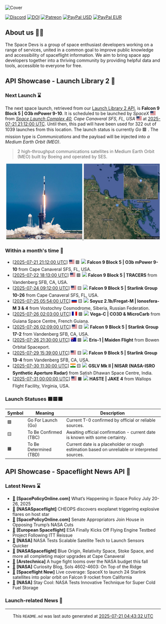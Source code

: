 ![Cover](https://raw.githubusercontent.com/TheSpaceDevs/Tutorials/main/assets/tsd_cover.png)


[![Discord](https://img.shields.io/badge/Discord-%237289DA.svg?style=for-the-badge&logo=discord&logoColor=white)](https://discord.gg/p7ntkNA)
[![DOI](https://img.shields.io/badge/DOI-10.5281/zenodo.15277896-blue.svg?style=for-the-badge)](https://doi.org/10.5281/zenodo.15277896)
[![Patreon](https://img.shields.io/badge/Patreon-F96854?style=for-the-badge&logo=patreon&logoColor=white)](https://www.patreon.com/TheSpaceDevs)
[![PayPal USD](https://img.shields.io/badge/PayPal-00457C?style=for-the-badge&logo=paypal&logoColor=white&label=USD)](https://www.paypal.com/donate/?hosted_button_id=UCPX4EL6E9JFA)
[![PayPal EUR](https://img.shields.io/badge/PayPal-00457C?style=for-the-badge&logo=paypal&logoColor=white&label=EUR)](https://www.paypal.com/donate/?hosted_button_id=5S7MGGWJJBHL6)

## About us 🧑‍🚀
The Space Devs is a group of space enthusiast developers working on a range of
services, united in a common goal to improve public knowledge and accessibility
of spaceflight information. We aim to bring space app developers together into a
thriving community by providing helpful data and tools, accessible to everyone
for free.

## API Showcase - Launch Library 2 🚀

### Next Launch ⌛
The next space launch, retrieved from our
<a href="https://thespacedevs.com/llapi">Launch Library 2 API</a>, is
**Falcon 9 Block 5 | O3b mPower 9-10**. It is scheduled to be launched by *SpaceX*
<img width="17" src="https://raw.githubusercontent.com/lipis/flag-icons/main/flags/4x3/us.svg" />
from *<a href="https://en.wikipedia.org/wiki/Cape_Canaveral_Air_Force_Station_Space_Launch_Complex_40">Space Launch Complex 40</a>, Cape Canaveral SFS, FL, USA*
<img width="17" src="https://raw.githubusercontent.com/lipis/flag-icons/main/flags/4x3/us.svg" />
at <a href="https://www.timeanddate.com/worldclock/fixedtime.html?iso=20250721T211200">2025-07-21 21:12:00 UTC</a>.  Until
then, this pad will have been used for 322
out of 1039 launches from this location. The launch status is currently
*Go* 🟩 . The mission type is
*Communications* and the payload will be injected
into *a Medium Earth Orbit
(MEO)*.
<br>
<blockquote>
  2 high-throughput communications satellites in Medium Earth Orbit (MEO) built by Boeing and operated by SES.
</blockquote>

<p float="left" align="center">
  <a href="https://en.wikipedia.org/wiki/Falcon_9" >
    <img alt="launch-image" width="49%" src="/profile/cache/launch_image.png" />
  </a>
  <a href="https://www.google.com/maps?q=28.56194122,-80.57735736" >
    <img alt="pad-location" width="49%" src="/profile/cache/new_pad_image.png"  />
  </a>
</p>

### Within a month's time 📅
- \[<a href="https://www.timeanddate.com/worldclock/fixedtime.html?iso=20250721T211200">2025-07-21 21:12:00 UTC</a>\]  <img width="17" src="https://raw.githubusercontent.com/lipis/flag-icons/main/flags/4x3/us.svg" /> 🟩  <a href="https://www.google.com/calendar/render?action=TEMPLATE&text=Falcon 9 Block 5 | O3b mPower 9-10&location=Cape Canaveral SFS, FL, USA&dates=20250721T211200Z%2F20250721T231200Z"><img border="0" width="15" src="https://upload.wikimedia.org/wikipedia/commons/a/a5/Google_Calendar_icon_%282020%29.svg"></a> **Falcon 9 Block 5 | O3b mPower 9-10** from Cape Canaveral SFS, FL, USA.
- \[<a href="https://www.timeanddate.com/worldclock/fixedtime.html?iso=20250722T181300">2025-07-22 18:13:00 UTC</a>\]  <img width="17" src="https://raw.githubusercontent.com/lipis/flag-icons/main/flags/4x3/us.svg" /> 🟩  <a href="https://www.google.com/calendar/render?action=TEMPLATE&text=Falcon 9 Block 5 | TRACERS&location=Vandenberg SFB, CA, USA&dates=20250722T181300Z%2F20250722T194400Z"><img border="0" width="15" src="https://upload.wikimedia.org/wikipedia/commons/a/a5/Google_Calendar_icon_%282020%29.svg"></a> **Falcon 9 Block 5 | TRACERS** from Vandenberg SFB, CA, USA.
- \[<a href="https://www.timeanddate.com/worldclock/fixedtime.html?iso=20250724T091200">2025-07-24 09:12:00 UTC</a>\]  <img width="17" src="https://raw.githubusercontent.com/lipis/flag-icons/main/flags/4x3/us.svg" /> 🟨  <a href="https://www.google.com/calendar/render?action=TEMPLATE&text=Falcon 9 Block 5 | Starlink Group 10-26&location=Cape Canaveral SFS, FL, USA&dates=20250724T091200Z%2F20250724T135400Z"><img border="0" width="15" src="https://upload.wikimedia.org/wikipedia/commons/a/a5/Google_Calendar_icon_%282020%29.svg"></a> **Falcon 9 Block 5 | Starlink Group 10-26** from Cape Canaveral SFS, FL, USA.
- \[<a href="https://www.timeanddate.com/worldclock/fixedtime.html?iso=20250725T055400">2025-07-25 05:54:00 UTC</a>\]  <img width="17" src="https://raw.githubusercontent.com/lipis/flag-icons/main/flags/4x3/ru.svg" /> 🟨  <a href="https://www.google.com/calendar/render?action=TEMPLATE&text=Soyuz 2.1b/Fregat-M | Ionosfera-M 3 &amp; 4&location=Vostochny Cosmodrome, Siberia, Russian Federation&dates=20250725T055400Z%2F20250725T055400Z"><img border="0" width="15" src="https://upload.wikimedia.org/wikipedia/commons/a/a5/Google_Calendar_icon_%282020%29.svg"></a> **Soyuz 2.1b/Fregat-M | Ionosfera-M 3 & 4** from Vostochny Cosmodrome, Siberia, Russian Federation.
- \[<a href="https://www.timeanddate.com/worldclock/fixedtime.html?iso=20250726T020300">2025-07-26 02:03:00 UTC</a>\]  <img width="17" src="https://raw.githubusercontent.com/lipis/flag-icons/main/flags/4x3/fr.svg" /> 🟩  <a href="https://www.google.com/calendar/render?action=TEMPLATE&text=Vega-C | CO3D &amp; MicroCarb&location=Guiana Space Centre, French Guiana&dates=20250726T020300Z%2F20250726T020300Z"><img border="0" width="15" src="https://upload.wikimedia.org/wikipedia/commons/a/a5/Google_Calendar_icon_%282020%29.svg"></a> **Vega-C | CO3D & MicroCarb** from Guiana Space Centre, French Guiana.
- \[<a href="https://www.timeanddate.com/worldclock/fixedtime.html?iso=20250726T020900">2025-07-26 02:09:00 UTC</a>\]  <img width="17" src="https://raw.githubusercontent.com/lipis/flag-icons/main/flags/4x3/us.svg" /> 🟨  <a href="https://www.google.com/calendar/render?action=TEMPLATE&text=Falcon 9 Block 5 | Starlink Group 17-2&location=Vandenberg SFB, CA, USA&dates=20250726T020900Z%2F20250726T054300Z"><img border="0" width="15" src="https://upload.wikimedia.org/wikipedia/commons/a/a5/Google_Calendar_icon_%282020%29.svg"></a> **Falcon 9 Block 5 | Starlink Group 17-2** from Vandenberg SFB, CA, USA.
- \[<a href="https://www.timeanddate.com/worldclock/fixedtime.html?iso=20250726T213000">2025-07-26 21:30:00 UTC</a>\]  <img width="17" src="https://raw.githubusercontent.com/lipis/flag-icons/main/flags/4x3/au.svg" /> 🟩  <a href="https://www.google.com/calendar/render?action=TEMPLATE&text=Eris-1 | Maiden Flight&location=Bowen Orbital Spaceport&dates=20250726T213000Z%2F20250727T073000Z"><img border="0" width="15" src="https://upload.wikimedia.org/wikipedia/commons/a/a5/Google_Calendar_icon_%282020%29.svg"></a> **Eris-1 | Maiden Flight** from Bowen Orbital Spaceport.
- \[<a href="https://www.timeanddate.com/worldclock/fixedtime.html?iso=20250729T153900">2025-07-29 15:39:00 UTC</a>\]  <img width="17" src="https://raw.githubusercontent.com/lipis/flag-icons/main/flags/4x3/us.svg" /> 🟨  <a href="https://www.google.com/calendar/render?action=TEMPLATE&text=Falcon 9 Block 5 | Starlink Group 13-4&location=Vandenberg SFB, CA, USA&dates=20250729T153900Z%2F20250729T202200Z"><img border="0" width="15" src="https://upload.wikimedia.org/wikipedia/commons/a/a5/Google_Calendar_icon_%282020%29.svg"></a> **Falcon 9 Block 5 | Starlink Group 13-4** from Vandenberg SFB, CA, USA.
- \[<a href="https://www.timeanddate.com/worldclock/fixedtime.html?iso=20250730T113000">2025-07-30 11:30:00 UTC</a>\]  <img width="17" src="https://raw.githubusercontent.com/lipis/flag-icons/main/flags/4x3/in.svg" /> 🟨  <a href="https://www.google.com/calendar/render?action=TEMPLATE&text=GSLV Mk II | NISAR (NASA-ISRO Synthetic Aperture Radar)&location=Satish Dhawan Space Centre, India&dates=20250730T113000Z%2F20250730T153000Z"><img border="0" width="15" src="https://upload.wikimedia.org/wikipedia/commons/a/a5/Google_Calendar_icon_%282020%29.svg"></a> **GSLV Mk II | NISAR (NASA-ISRO Synthetic Aperture Radar)** from Satish Dhawan Space Centre, India.
- \[<a href="https://www.timeanddate.com/worldclock/fixedtime.html?iso=20250731T000000">2025-07-31 00:00:00 UTC</a>\]  <img width="17" src="https://raw.githubusercontent.com/lipis/flag-icons/main/flags/4x3/us.svg" /> 🟧  <a href="https://www.google.com/calendar/render?action=TEMPLATE&text=HASTE | JAKE 4&location=Wallops Flight Facility, Virginia, USA&dates=20250731T000000Z%2F20250731T000000Z"><img border="0" width="15" src="https://upload.wikimedia.org/wikipedia/commons/a/a5/Google_Calendar_icon_%282020%29.svg"></a> **HASTE | JAKE 4** from Wallops Flight Facility, Virginia, USA.


### Launch Statuses 🟩🟨🟧
<p align="center">
    <table class="tg">
    <thead>
      <tr>
        <th class="tg-0pky">Symbol</th>
        <th class="tg-0pky">Meaning</th>
        <th class="tg-0pky">Description</th>
      </tr>
    </thead>
    <tbody>
      <tr>
        <td class="tg-0pky">🟩</td>
        <td class="tg-0pky">Go For Launch (Go)</td>
        <td class="tg-0pky">Current T-0 confirmed by official or reliable sources.</td>
      </tr>
      <tr>
        <td class="tg-0pky">🟨</td>
        <td class="tg-0pky">To Be Confirmed (TBC)</td>
        <td class="tg-0pky">Awaiting official confirmation - current date is known with some certainty.</td>
      </tr>
      <tr>
        <td class="tg-0pky">🟧</td>
        <td class="tg-0pky">To Be Determined (TBD)</td>
        <td class="tg-0pky">Current date is a placeholder or rough estimation based on unreliable or interpreted sources.</td>
      </tr>
    </tbody>
    </table>
</p>

## API Showcase - Spaceflight News API 📰

### Latest News ⌛
- <a href="https://spacepolicyonline.com/news/whats-happening-in-space-policy-july-20-26-2025/" >🔗</a> **[SpacePolicyOnline.com]** What’s Happening in Space Policy July 20-26, 2025
- <a href="https://www.nasaspaceflight.com/2025/07/cheops-hip-67522/" >🔗</a> **[NASASpaceflight]** CHEOPS discovers exoplanet triggering explosive flares on host star
- <a href="https://spacepolicyonline.com/news/senate-appropriators-join-house-in-opposing-trumps-nasa-cuts/" >🔗</a> **[SpacePolicyOnline.com]** Senate Appropriators Join House in Opposing Trump’s NASA Cuts
- <a href="https://europeanspaceflight.com/esa-finally-kicks-off-flying-engine-testbed-project-following-itt-reissue/" >🔗</a> **[European Spaceflight]** ESA Finally Kicks Off Flying Engine Testbed Project Following ITT Reissue
- <a href="https://www.nasa.gov/centers-and-facilities/langley/nasa-tests-scalable-satellite-tech-to-launch-sensors-quicker/" >🔗</a> **[NASA]** NASA Tests Scalable Satellite Tech to Launch Sensors Quicker
- <a href="https://www.nasaspaceflight.com/2025/07/cape-flyover-071825/" >🔗</a> **[NASASpaceflight]** Blue Origin, Relativity Space, Stoke Space, and more all completing major upgrades at Cape Canaveral
- <a href="https://arstechnica.com/space/2025/07/a-huge-fight-looms-over-the-nasa-budget-this-fall/" >🔗</a> **[Arstechnica]** A huge fight looms over the NASA budget this fall
- <a href="https://science.nasa.gov/blog/curiosity-blog-sols-4602-4603-on-top-of-the-ridge/" >🔗</a> **[NASA]** Curiosity Blog, Sols 4602-4603: On Top of the Ridge
- <a href="https://spaceflightnow.com/2025/07/18/live-coverage-spacex-to-launch-24-starlink-satellites-into-polar-orbit-on-falcon-9-rocket-from-california/" >🔗</a> **[Spaceflight Now]** Live coverage: SpaceX to launch 24 Starlink satellites into polar orbit on Falcon 9 rocket from California
- <a href="https://www.nasa.gov/directorates/stmd/tech-demo-missions-program/cryogenic-fluid-management-cfm/stay-cool-nasa-tests-innovative-technique-for-super-cold-fuel-storage/" >🔗</a> **[NASA]** Stay Cool: NASA Tests Innovative Technique for Super Cold Fuel Storage


### Launch-related News 🚀



<hr>
  <div align="center">
  This <code>README.md</code> was last auto generated at <a href="https://www.timeanddate.com/worldclock/fixedtime.html?iso=20250721T044332">2025-07-21 04:43:32 UTC</a>
  <br>
  <!-- <a href="https://medium.com/@g.h.garrett" target="_blank">Learn to add space launches to your profile here!</a> -->
</div>